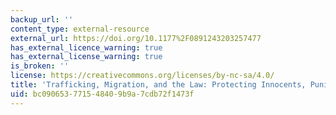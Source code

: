 ```yaml
---
backup_url: ''
content_type: external-resource
external_url: https://doi.org/10.1177%2F0891243203257477
has_external_licence_warning: true
has_external_license_warning: true
is_broken: ''
license: https://creativecommons.org/licenses/by-nc-sa/4.0/
title: 'Trafficking, Migration, and the Law: Protecting Innocents, Punishing Immigrants'
uid: bc090653-7715-4840-9b9a-7cdb72f1473f
---
```

